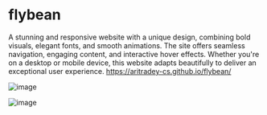 # flybean
A stunning and responsive website with a unique design, combining bold visuals, elegant fonts, and smooth animations. The site offers seamless navigation, engaging content, and interactive hover effects. Whether you're on a desktop or mobile device, this website adapts beautifully to deliver an exceptional user experience.
https://aritradey-cs.github.io/flybean/

![image](https://github.com/aritradey-CS/flybean/assets/81703791/470ad512-749b-4e45-873f-4b3398fb80af)

![image](https://github.com/aritradey-CS/flybean/assets/81703791/8c13f9f8-cc94-40cf-87ac-2eec81a14d75)
